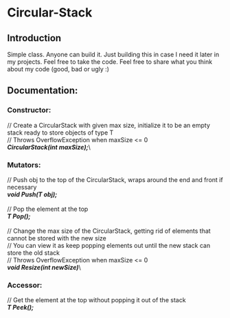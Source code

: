 # Circular-Stack

## Introduction
Simple class. Anyone can build it. Just building this in case I need it later in my projects.
Feel free to take the code. Feel free to share what you think about my code (good, bad or ugly :)

## Documentation:

### Constructor:
  // Create a CircularStack with given max size, initialize it to be an empty stack ready to store objects of type T\
  // Throws OverflowException when maxSize <= 0\
  **_CircularStack<T>(int maxSize);_**\
                                  
  
### Mutators:
  // Push obj to the top of the CircularStack, wraps around the end and front if necessary\
  **_void Push(T obj);_**\
  \
  // Pop the element at the top\
  **_T Pop();_**\
  \
  // Change the max size of the CircularStack, getting rid of elements that cannot be stored with the new size\
  // You can view it as keep popping elements out until the new stack can store the old stack\
  // Throws OverflowException when maxSize <= 0\
  **_void Resize(int newSize)_**\ 
### Accessor:
  // Get the element at the top without popping it out of the stack\
  **_T Peek();_**
